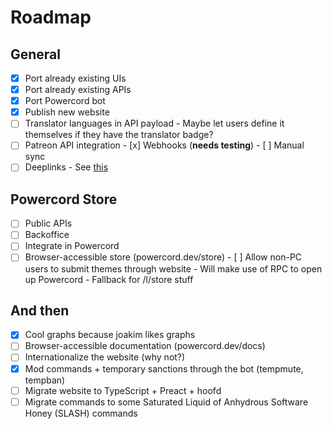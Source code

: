 # Roadmap
## General
 - [x] Port already existing UIs
 - [x] Port already existing APIs
 - [x] Port Powercord bot
 - [x] Publish new website
 - [ ] Translator languages in API payload
       - Maybe let users define it themselves if they have the translator badge?
 - [ ] Patreon API integration
       - [x] Webhooks (**needs testing**)
       - [ ] Manual sync
 - [ ] Deeplinks
       - See [this](https://github.com/powercord-org/powercord/blob/v2-dev/src/Powercord/plugins/pc-moduleManager/deeplinks.js)

## Powercord Store
 - [ ] Public APIs
 - [ ] Backoffice
 - [ ] Integrate in Powercord
 - [ ] Browser-accessible store (powercord.dev/store)
       - [ ] Allow non-PC users to submit themes through website
       - Will make use of RPC to open up Powercord
       - Fallback for /l/store stuff

## And then
 - [x] Cool graphs because joakim likes graphs
 - [ ] Browser-accessible documentation (powercord.dev/docs)
 - [ ] Internationalize the website (why not?)
 - [x] Mod commands + temporary sanctions through the bot (tempmute, tempban)
 - [ ] Migrate website to TypeScript + Preact + hoofd
 - [ ] Migrate commands to some Saturated Liquid of Anhydrous Software Honey (SLASH) commands
